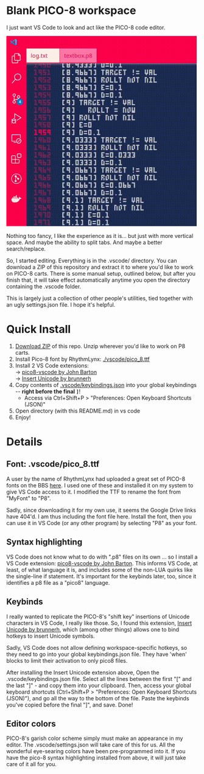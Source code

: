 # Blank PICO-8 workspace

I just want VS Code to look and act like the PICO-8 code editor.

![preview after application](https://raw.githubusercontent.com/arbitar/p8-workspace/master/.vscode/preview.gif)

Nothing too fancy, I like the experience as it is... but just with more vertical space. And maybe the ability to split tabs. And maybe a better search/replace.

So, I started editing. Everything is in the .vscode/ directory. You can download a ZIP of this repository and extract it to where you'd like to work on PICO-8 carts. There is some manual setup, outlined below, but after you finish that, it will take effect automatically anytime you open the directory containing the .vscode folder.

This is largely just a collection of other people's utilities, tied together with an ugly settings.json file. I hope it's helpful.

# Quick Install
1. [Download ZIP](https://github.com/arbitar/p8-workspace/archive/refs/heads/master.zip) of this repo. Unzip wherever you'd like to work on P8 carts.  
2. Install Pico-8 font by RhythmLynx: [./vscode/pico_8.ttf](https://raw.githubusercontent.com/arbitar/p8-workspace/master/.vscode/pico_8.ttf)
3. Install 2 VS Code extensions:  
  \-> [pico8-vscode by John Barton](https://marketplace.visualstudio.com/items?itemName=johob.pico8-vscode)  
  \-> [Insert Unicode by brunnerh](https://marketplace.visualstudio.com/items?itemName=brunnerh.insert-unicode)
4. Copy contents of [.vscode/keybindings.json](https://raw.githubusercontent.com/arbitar/p8-workspace/master/.vscode/keybindings.json) into your global keybindings -- **right before the final `]`**!
	- Access via Ctrl+Shift+P > "Preferences: Open Keyboard Shortcuts (JSON)"
5. Open directory (with this README.md) in vs code
6. Enjoy!

# Details

## Font: .vscode/pico_8.ttf

A user by the name of RhythmLynx had uploaded a great set of PICO-8 fonts on the BBS [here](https://www.lexaloffle.com/bbs/?tid=3760). I used one of these and installed it on my system to give VS Code access to it. I modified the TTF to rename the font from "MyFont" to "P8".

Sadly, since downloading it for my own use, it seems the Google Drive links have 404'd. I am thus including the font file here. Install the font, then you can use it in VS Code (or any other program) by selecting "P8" as your font.

## Syntax highlighting

VS Code does not know what to do with ".p8" files on its own ... so I install a VS Code extension: [pico8-vscode by John Barton](https://marketplace.visualstudio.com/items?itemName=johob.pico8-vscode). This informs VS Code, at least, of what language it is, and includes some of the non-LUA quirks like the single-line if statement. It's important for the keybinds later, too, since it identifies a p8 file as a "pico8" language.

## Keybinds

I really wanted to replicate the PICO-8's "shift key" insertions of Unicode characters in VS Code, I really like those. So, I found this extension, [Insert Unicode by brunnerh](https://marketplace.visualstudio.com/items?itemName=brunnerh.insert-unicode), which (among other things) allows one to bind hotkeys to insert Unicode symbols.

Sadly, VS Code does not allow defining workspace-specific hotkeys, so they need to go into your global keybindings.json file. They have 'when' blocks to limit their activation to only pico8 files. 

After installing the Insert Unicode extension above, Open the .vscode/keybindings.json file. Select all the lines between the first "[" and the last "]" - and copy them into your clipboard. Then, access your global keyboard shortcuts (Ctrl+Shift+P > "Preferences: Open Keyboard Shortcuts (JSON)"), and go all the way to the bottom of the file. Paste the keybinds you've copied before the final "]", and save. Done!


## Editor colors

PICO-8's garish color scheme simply must make an appearance in my editor. The .vscode/settings.json will take care of this for us. All the wonderful eye-searing colors have been pre-programmed into it. If you have the pico-8 syntax highlighting installed from above, it will just take care of it all for you.